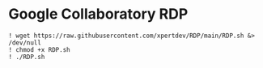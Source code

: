 # Google Collaboratory RDP

```
! wget https://raw.githubusercontent.com/xpertdev/RDP/main/RDP.sh &> /dev/null
! chmod +x RDP.sh
! ./RDP.sh
```
